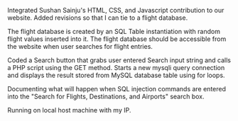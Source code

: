 Integrated Sushan Sainju's HTML, CSS, and Javascript contribution to our website.
Added revisions so that I can tie to a flight database. 

The flight database is created by an SQL Table instantiation with random flight values inserted into it.
The flight database should be accessible from the website when user searches for flight entries.

Coded a Search button that grabs user entered Search input string and calls a PHP script using the GET method. 
Starts a new mysqli query connection and displays the result stored from MySQL database table using for loops.

Documenting what will happen when SQL injection commands are entered into the "Search for Flights, Destinations, and Airports" search box.

Running on local host machine with my IP.

